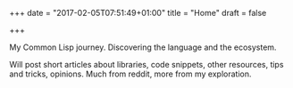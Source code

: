 +++
date = "2017-02-05T07:51:49+01:00"
title = "Home"
draft = false

+++

My Common Lisp journey. Discovering the language and the ecosystem.

Will post short articles about libraries, code snippets, other
resources, tips and tricks, opinions. Much from reddit, more from my
exploration.